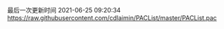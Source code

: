 最后一次更新时间 2021-06-25 09:20:34
https://raw.githubusercontent.com/cdlaimin/PACList/master/PACList.pac

